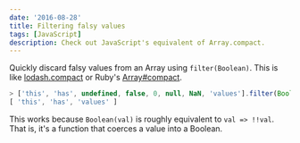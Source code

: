 ```yaml
---
date: '2016-08-28'
title: Filtering falsy values
tags: [JavaScript]
description: Check out JavaScript's equivalent of Array.compact.
---
```


Quickly discard falsy values from an Array using `filter(Boolean)`. This is like [lodash.compact](http://devdocs.io/lodash~4/index#compact) or Ruby's [Array#compact](http://devdocs.io/ruby~2.3/array#method-i-compact).

```js
> ['this', 'has', undefined, false, 0, null, NaN, 'values'].filter(Boolean)
[ 'this', 'has', 'values' ]
```

This works because `Boolean(val)` is roughly equivalent to `val => !!val`. That is, it's a function that coerces a value into a Boolean.
